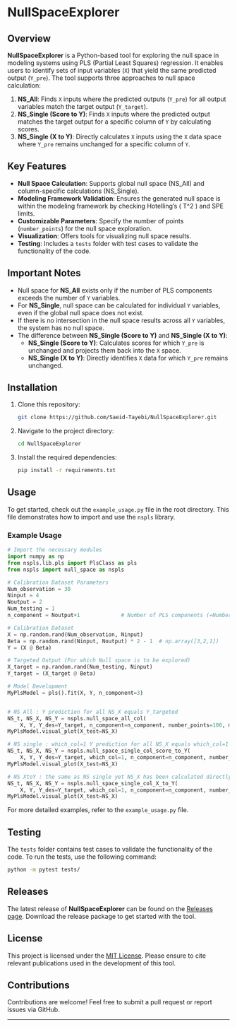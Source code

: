# NullSpaceExplorer

## Overview

**NullSpaceExplorer** is a Python-based tool for exploring the null space in modeling systems using PLS (Partial Least Squares) regression. It enables users to identify sets of input variables (`X`) that yield the same predicted output (`Y_pre`). The tool supports three approaches to null space calculation:

1. **NS_All**: Finds `X` inputs where the predicted outputs (`Y_pre`) for all output variables match the target output (`Y_target`).
2. **NS_Single (Score to Y)**: Finds `X` inputs where the predicted output matches the target output for a specific column of `Y` by calculating scores.
3. **NS_Single (X to Y)**: Directly calculates `X` inputs using the `X` data space where `Y_pre` remains unchanged for a specific column of `Y`.

## Key Features

- **Null Space Calculation**: Supports global null space (NS_All) and column-specific calculations (NS_Single).
- **Modeling Framework Validation**: Ensures the generated null space is within the modeling framework by checking Hotelling’s \( T^2 \) and SPE limits.
- **Customizable Parameters**: Specify the number of points (`number_points`) for the null space exploration.
- **Visualization**: Offers tools for visualizing null space results.
- **Testing**: Includes a `tests` folder with test cases to validate the functionality of the code.

## Important Notes

- Null space for **NS_All** exists only if the number of PLS components exceeds the number of `Y` variables.
- For **NS_Single**, null space can be calculated for individual `Y` variables, even if the global null space does not exist.
- If there is no intersection in the null space results across all `Y` variables, the system has no null space.
- The difference between **NS_Single (Score to Y)** and **NS_Single (X to Y)**:
  - **NS_Single (Score to Y)**: Calculates scores for which `Y_pre` is unchanged and projects them back into the `X` space.
  - **NS_Single (X to Y)**: Directly identifies `X` data for which `Y_pre` remains unchanged.

## Installation

1. Clone this repository:
   ```bash
   git clone https://github.com/Saeid-Tayebi/NullSpaceExplorer.git
   ```
2. Navigate to the project directory:
   ```bash
   cd NullSpaceExplorer
   ```
3. Install the required dependencies:
   ```bash
   pip install -r requirements.txt
   ```

## Usage

To get started, check out the `example_usage.py` file in the root directory. This file demonstrates how to import and use the `nspls` library.

### Example Usage

```python
# Import the necessary modules
import numpy as np
from nspls.lib.pls import PlsClass as pls
from nspls import null_space as nspls

# Calibration Dataset Parameters
Num_observation = 30
Ninput = 4
Noutput = 2
Num_testing = 1
n_component = Noutput+1             # Number of PLS components (=Number of X Variables)

# Calibration Dataset
X = np.random.rand(Num_observation, Ninput)
Beta = np.random.rand(Ninput, Noutput) * 2 - 1  # np.array([3,2,1])
Y = (X @ Beta)

# Targeted Output (For which Null space is to be explored)
X_target = np.random.rand(Num_testing, Ninput)
Y_target = (X_target @ Beta)

# Model Development
MyPlsModel = pls().fit(X, Y, n_component=3)


# NS All : Y prediction for all NS_X equals Y_targeted
NS_t, NS_X, NS_Y = nspls.null_space_all_col(
    X, Y, Y_des=Y_target, n_component=n_component, number_points=100, model_inversion=1)
MyPlsModel.visual_plot(X_test=NS_X)

# NS single : which_col=1 Y prediction for all NS_X equals which_col=1 of Y_targeted
NS_t, NS_X, NS_Y = nspls.null_space_single_col_score_to_Y(
    X, Y, Y_des=Y_target, which_col=1, n_component=n_component, number_points=100, model_inversion=1)
MyPlsModel.visual_plot(X_test=NS_X)

# NS XtoY : the same as NS single yet NS_X has been calculated directly using the X space
NS_t, NS_X, NS_Y = nspls.null_space_single_col_X_to_Y(
    X, Y, Y_des=Y_target, which_col=1, n_component=n_component, number_points=100, model_inversion=1)
MyPlsModel.visual_plot(X_test=NS_X)

```

For more detailed examples, refer to the `example_usage.py` file.

## Testing

The `tests` folder contains test cases to validate the functionality of the code. To run the tests, use the following command:

```bash
python -m pytest tests/
```

## Releases

The latest release of **NullSpaceExplorer** can be found on the [Releases page](https://github.com/Saeid-Tayebi/NullSpaceExplorer/releases/tag/first_release_ns). Download the release package to get started with the tool.

## License

This project is licensed under the [MIT License](LICENSE). Please ensure to cite relevant publications used in the development of this tool.

## Contributions

Contributions are welcome! Feel free to submit a pull request or report issues via GitHub.

---
